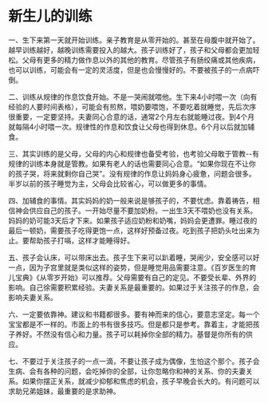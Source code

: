 # 新生儿的训练



<p>一、生下来第一天就开始训练。亲子教育是从零开始的。甚至在母腹中就开始了。越早训练越好，越晚训练需要投入的越大。孩子训练好了，孩子和父母都会更加轻松。父母有更多的精力做作息以外的其他的教育。尽管孩子有肠绞痛或其他疾病，也可以训练，可能会有一定的灵活度，但是也会慢慢好的。不要被孩子的一点病吓倒。</p>

<p>二、训练从规律的作息饮食开始。不是一哭闹就喂他。生下来4小时喂一次（向有经验的人要时间表格），可能会有煎熬，喂奶要喂饱，不要吃着就睡觉，先后次序很重要，一定要坚持。夫妻同心合意的话，通常2个月左右就能睡过夜。到4个月就每隔4小时喂一次。规律性的作息和饮食让父母也得到休息。6个月以后就加辅食。</p>

<p>三、其实训练的是父母，父母的内心和规律也备受考验，也考验父母敢于管教--有规律的训练本身就是管教。如果有老人的话也需要同心合意。“如果你现在不让你的孩子哭，将来就剩你自己哭”。没有规律的作息让妈妈身心疲惫，问题会很多。半岁以前的孩子睡觉为主，父母会比较省心，可以做更多的事情。</p>

<p>四、加辅食的事情。其实妈妈的奶一般来说是够孩子的，不要忧虑。靠着祷告，相信神会供应自己的孩子。一开始尽量不要加奶粉。一出生3天不喂奶也没有关系。妈妈的奶可能3天后才下来。如果孩子适应奶粉和奶嘴，妈妈会更遭罪。睡过夜的最后一顿奶，需要孩子吃得更饱一点，这样好预备过夜。吃到孩子把奶头吐出来为止。要帮助孩子打嗝，这样才能睡得好。</p>

<p>五、孩子会认床，可以带床出去。孩子生下来可以趴着睡，哭闹少，安全感可以好一点，因为子宫里就是类似这样的姿势，但是睡觉用品需要注意。《百岁医生的育儿宝典》《从零岁开始》可以推荐。父母需要有自己的定见。不要受长辈、外界的影响。自己徐需要积累经验。夫妻关系是最重要的。如果过于关注孩子的作息，会影响夫妻关系。</p>

<p>六、一定要依靠神。建议和书籍都很多。要有神而来的信心，要意志坚定。每一个宝宝都是不一样的。市面上的书有很多技巧。但是都只是参考。靠着主，才能把孩子养好。不然没有信心和力量。孩子可以耗掉你全部的精力。基督是你所有的供应。</p>

<p>七、不要过于关注孩子的一点一滴，不要让孩子成为偶像，生怕这个那个。孩子会生病、会有各种的问题，会吃掉你的全部，让你忽略你和神的关系、你的夫妻关系。如果你摆正关系，就减少抑郁和焦虑的机会，孩子早晚会长大的。有问题可以求助兄弟姐妹，最重要的是求助神。</p>